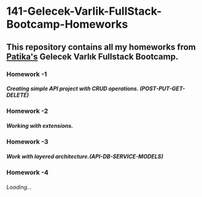 # 141-Gelecek-Varlik-FullStack-Bootcamp-Homeworks

## This repository contains all my homeworks from [Patika's](https://patika.dev) Gelecek Varlık Fullstack Bootcamp.

### Homework -1 
##### Creating simple API project with CRUD operations. (POST-PUT-GET-DELETE)

### Homework -2 
##### Working with extensions.

### Homework -3 
##### Work with layered architecture.(API-DB-SERVICE-MODELS)

### Homework -4 
###### Loading...
